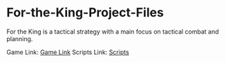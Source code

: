 # For-the-King-Project-Files
For the King is a tactical strategy with a main focus on tactical combat and planning.

Game Link: [Game Link](https://armorgames.com/settlers-of-albion-game/19061?fp=ng)
Scripts Link: [Scripts](https://github.com/Hir-o/For-the-King-Project-Files/tree/main/Assets/Scripts)
